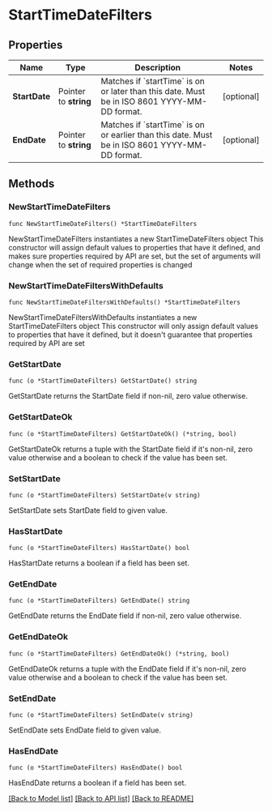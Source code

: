 # StartTimeDateFilters

## Properties

Name | Type | Description | Notes
------------ | ------------- | ------------- | -------------
**StartDate** | Pointer to **string** | Matches if &#x60;startTime&#x60; is on or later than this date. Must be in ISO 8601 YYYY-MM-DD format.  | [optional] 
**EndDate** | Pointer to **string** | Matches if &#x60;startTime&#x60; is on or earlier than this date. Must be in ISO 8601 YYYY-MM-DD format.  | [optional] 

## Methods

### NewStartTimeDateFilters

`func NewStartTimeDateFilters() *StartTimeDateFilters`

NewStartTimeDateFilters instantiates a new StartTimeDateFilters object
This constructor will assign default values to properties that have it defined,
and makes sure properties required by API are set, but the set of arguments
will change when the set of required properties is changed

### NewStartTimeDateFiltersWithDefaults

`func NewStartTimeDateFiltersWithDefaults() *StartTimeDateFilters`

NewStartTimeDateFiltersWithDefaults instantiates a new StartTimeDateFilters object
This constructor will only assign default values to properties that have it defined,
but it doesn't guarantee that properties required by API are set

### GetStartDate

`func (o *StartTimeDateFilters) GetStartDate() string`

GetStartDate returns the StartDate field if non-nil, zero value otherwise.

### GetStartDateOk

`func (o *StartTimeDateFilters) GetStartDateOk() (*string, bool)`

GetStartDateOk returns a tuple with the StartDate field if it's non-nil, zero value otherwise
and a boolean to check if the value has been set.

### SetStartDate

`func (o *StartTimeDateFilters) SetStartDate(v string)`

SetStartDate sets StartDate field to given value.

### HasStartDate

`func (o *StartTimeDateFilters) HasStartDate() bool`

HasStartDate returns a boolean if a field has been set.

### GetEndDate

`func (o *StartTimeDateFilters) GetEndDate() string`

GetEndDate returns the EndDate field if non-nil, zero value otherwise.

### GetEndDateOk

`func (o *StartTimeDateFilters) GetEndDateOk() (*string, bool)`

GetEndDateOk returns a tuple with the EndDate field if it's non-nil, zero value otherwise
and a boolean to check if the value has been set.

### SetEndDate

`func (o *StartTimeDateFilters) SetEndDate(v string)`

SetEndDate sets EndDate field to given value.

### HasEndDate

`func (o *StartTimeDateFilters) HasEndDate() bool`

HasEndDate returns a boolean if a field has been set.


[[Back to Model list]](../README.md#documentation-for-models) [[Back to API list]](../README.md#documentation-for-api-endpoints) [[Back to README]](../README.md)


